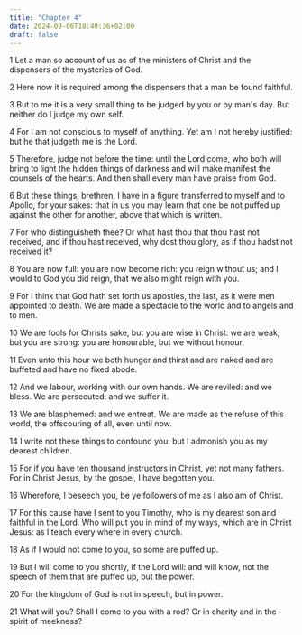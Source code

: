 ```yaml
---
title: "Chapter 4"
date: 2024-09-06T18:40:36+02:00
draft: false
---
```




1 Let a man so account of us as of the ministers of Christ and the dispensers of the mysteries of God.

2 Here now it is required among the dispensers that a man be found faithful.

3 But to me it is a very small thing to be judged by you or by man's day. But neither do I judge my own self.

4 For I am not conscious to myself of anything. Yet am I not hereby justified: but he that judgeth me is the Lord.

5 Therefore, judge not before the time: until the Lord come, who both will bring to light the hidden things of darkness and will make manifest the counsels of the hearts. And then shall every man have praise from God.

6 But these things, brethren, I have in a figure transferred to myself and to Apollo, for your sakes: that in us you may learn that one be not puffed up against the other for another, above that which is written.

7 For who distinguisheth thee? Or what hast thou that thou hast not received, and if thou hast received, why dost thou glory, as if thou hadst not received it?

8 You are now full: you are now become rich: you reign without us; and I would to God you did reign, that we also might reign with you.

9 For I think that God hath set forth us apostles, the last, as it were men appointed to death. We are made a spectacle to the world and to angels and to men.

10 We are fools for Christs sake, but you are wise in Christ: we are weak, but you are strong: you are honourable, but we without honour.

11 Even unto this hour we both hunger and thirst and are naked and are buffeted and have no fixed abode.

12 And we labour, working with our own hands. We are reviled: and we bless. We are persecuted: and we suffer it.

13 We are blasphemed: and we entreat. We are made as the refuse of this world, the offscouring of all, even until now.

14 I write not these things to confound you: but I admonish you as my dearest children.

15 For if you have ten thousand instructors in Christ, yet not many fathers. For in Christ Jesus, by the gospel, I have begotten you.

16 Wherefore, I beseech you, be ye followers of me as I also am of Christ.

17 For this cause have I sent to you Timothy, who is my dearest son and faithful in the Lord. Who will put you in mind of my ways, which are in Christ Jesus: as I teach every where in every church.

18 As if I would not come to you, so some are puffed up.

19 But I will come to you shortly, if the Lord will: and will know, not the speech of them that are puffed up, but the power.

20 For the kingdom of God is not in speech, but in power.

21 What will you? Shall I come to you with a rod? Or in charity and in the spirit of meekness?

